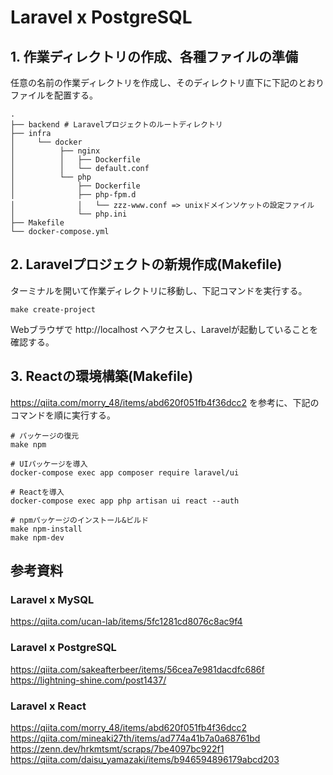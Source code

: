 # Laravel x PostgreSQL

## 1. 作業ディレクトリの作成、各種ファイルの準備

任意の名前の作業ディレクトリを作成し、そのディレクトリ直下に下記のとおりファイルを配置する。
```
.
├── backend # Laravelプロジェクトのルートディレクトリ
├── infra
│     └── docker
│          ├── nginx
│          │   ├── Dockerfile
│          │   └── default.conf
│          └── php
│              ├── Dockerfile
│              ├── php-fpm.d
│              │   └── zzz-www.conf => unixドメインソケットの設定ファイル
│              └── php.ini
├── Makefile
└── docker-compose.yml
```

## 2. Laravelプロジェクトの新規作成(Makefile)

ターミナルを開いて作業ディレクトリに移動し、下記コマンドを実行する。
```
make create-project
```
Webブラウザで http://localhost へアクセスし、Laravelが起動していることを確認する。

## 3. Reactの環境構築(Makefile)

https://qiita.com/morry_48/items/abd620f051fb4f36dcc2 を参考に、下記のコマンドを順に実行する。
```
# パッケージの復元
make npm

# UIパッケージを導入
docker-compose exec app composer require laravel/ui

# Reactを導入
docker-compose exec app php artisan ui react --auth

# npmパッケージのインストール&ビルド
make npm-install
make npm-dev
```

## 参考資料

### Laravel x MySQL

https://qiita.com/ucan-lab/items/5fc1281cd8076c8ac9f4

### Laravel x PostgreSQL

https://qiita.com/sakeafterbeer/items/56cea7e981dacdfc686f<br>
https://lightning-shine.com/post1437/

### Laravel x React

https://qiita.com/morry_48/items/abd620f051fb4f36dcc2<br>
https://qiita.com/mineaki27th/items/ad774a41b7a0a68761bd<br>
https://zenn.dev/hrkmtsmt/scraps/7be4097bc922f1<br>
https://qiita.com/daisu_yamazaki/items/b946594896179abcd203
